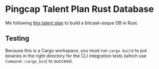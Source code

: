 # Pingcap Talent Plan Rust Database

Me following [this talent plan][pingcap] to build a bitcask-esque DB in Rust.

## Testing

Because this is a Cargo workspace, you must run `cargo build` to put binaries
in the right directory for the CLI integration tests (which use
`Command::cargo_bin`) to succeed.

[pingcap]: https://github.com/pingcap/talent-plan/blob/master/courses/rust/README.md
